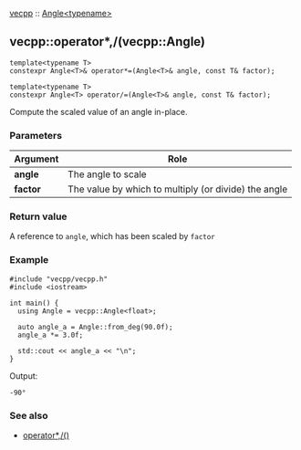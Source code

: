 [vecpp](../../../) :: [Angle<typename\>](../angle.md)
## vecpp::operator*,/(vecpp::Angle)

```
template<typename T>
constexpr Angle<T>& operator*=(Angle<T>& angle, const T& factor);

template<typename T>
constexpr Angle<T> operator/=(Angle<T>& angle, const T& factor);
```
Compute the scaled value of an angle in-place.

### Parameters

Argument   | Role
-----------|---------------------------------
**angle**  | The angle to scale
**factor** | The value by which to multiply (or divide) the angle

### Return value

A reference to `angle`, which has been scaled by `factor`

### Example

```
#include "vecpp/vecpp.h"
#include <iostream>

int main() {
  using Angle = vecpp::Angle<float>;

  auto angle_a = Angle::from_deg(90.0f);
  angle_a *= 3.0f;

  std::cout << angle_a << "\n";
}
```

Output:
```
-90°
```

### See also

* [operator*,/()](scale.md)